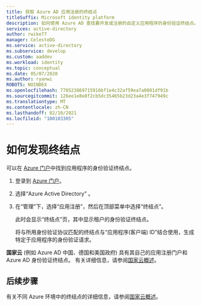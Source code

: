 ```yaml
---
title: 获取 Azure AD 应用注册的终结点
titleSuffix: Microsoft identity platform
description: 如何使用 Azure AD 查找要开发或注册的自定义应用程序的身份验证终结点。
services: active-directory
author: rwike77
manager: CelesteDG
ms.service: active-directory
ms.subservice: develop
ms.custom: aaddev
ms.workload: identity
ms.topic: conceptual
ms.date: 05/07/2020
ms.author: ryanwi
ROBOTS: NOINDEX
ms.openlocfilehash: 778523869715916bf1e4c32af59ea7a0081df91b
ms.sourcegitcommit: 126ee1e8e8f2cb5dc35465b23d23a4e3f747949c
ms.translationtype: MT
ms.contentlocale: zh-CN
ms.lasthandoff: 02/10/2021
ms.locfileid: "100103305"
---
```

# <a name="how-to-discover-endpoints"></a>如何发现终结点

可以在 [Azure 门户](https://portal.azure.com)中找到应用程序的身份验证终结点。

1. 登录到 <a href="https://portal.azure.com/" target="_blank">Azure 门户</a>。
1. 选择“Azure Active Directory” 。
1. 在“管理”下，选择“应用注册”，然后在顶部菜单中选择“终结点”。

    此时会显示“终结点”页，其中显示租户的身份验证终结点。
    
    将与所用身份验证协议匹配的终结点与“应用程序(客户端) ID”结合使用，生成特定于应用程序的身份验证请求。

**国家云** (例如 Azure AD 中国、德国和美国政府) 具有其自己的应用注册门户和 Azure AD 身份验证终结点。 有关详细信息，请参阅[国家云概述](authentication-national-cloud.md)。

## <a name="next-steps"></a>后续步骤

有关不同 Azure 环境中的终结点的详细信息，请参阅[国家云概述](authentication-national-cloud.md)。
